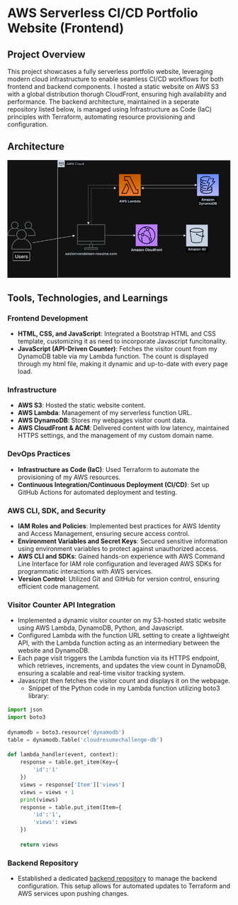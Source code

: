 # AWS Serverless CI/CD Portfolio Website (Frontend)

## Project Overview

This project showcases a fully serverless portfolio website, leveraging modern cloud infrastructure to enable seamless CI/CD workflows for both frontend and backend components. I hosted a static website on AWS S3 with a global distribution thorugh CloudFront, ensuring high availability and performance. The backend architecture, maintained in a seperate repository listed below, is managed using Infrastructure as Code (IaC) principles with Terraform, automating resource provisioning and configuration.

## Architecture

![Architecture Diagram](src/assets/AWScloudresume.png)

## Tools, Technologies, and Learnings

### Frontend Development
* **HTML, CSS, and JavaScript**: Integrated a Bootstrap HTML and CSS template, customizing it as need to incorporate Javascript funcitonality.
* **JavaScript (API-Driven Counter)**: Fetches the visitor count from my DynamoDB table via my Lambda function. The count is displayed through my html file, making it dynamic and up-to-date with every page load.

### Infrastructure
* **AWS S3**: Hosted the static website content.
* **AWS Lambda**: Management of my serverless function URL.
* **AWS DynamoDB**: Stores my webpages visitor count data.
* **AWS CloudFront & ACM**: Delivered content with low latency, maintained HTTPS settings, and the management of my custom domain name.

### DevOps Practices
* **Infrastructure as Code (IaC)**: Used Terraform to automate the provisioning of my AWS resources.
* **Continuous Integration/Continuous Deployment (CI/CD)**: Set up GitHub Actions for automated deployment and testing.

### AWS CLI, SDK, and Security
* **IAM Roles and Policies**: Implemented best practices for AWS Identity and Access Management, ensuring secure access control.
* **Environment Variables and Secret Keys**: Secured sensitive information using environment variables to protect against unauthorized access.
* **AWS CLI and SDKs**: Gained hands-on experience with AWS Command Line Interface for IAM role configuration and leveraged AWS SDKs for programmatic interactions with AWS services.
* **Version Control**: Utilized Git and GitHub for version control, ensuring efficient code management.


### Visitor Counter API Integration
* Implemented a dynamic visitor counter on my S3-hosted static website using AWS Lambda, DynamoDB, Python, and Javascript.
* Configured Lambda with the function URL setting to create a lightweight API, with the Lambda function acting as an intermediary between the website and DynamoDB.
* Each page visit triggers the Lambda function via its HTTPS endpoint, which retrieves, increments, and updates the view count in DynamoDB, ensuring a scalable and real-time visitor tracking system.
* Javascript then fetches the visitor count and displays it on the webpage.
  - Snippet of the Python code in my Lambda function utilizing boto3 library:

```python
import json
import boto3

dynamodb = boto3.resource('dynamodb')
table = dynamodb.Table('cloudresumechallenge-db')

def lambda_handler(event, context):
    response = table.get_item(Key={
        'id':'1'
    })
    views = response['Item']['views']
    views = views + 1
    print(views)
    response = table.put_item(Item={
        'id':'1',
        'views': views
    })
    
    return views
```

### Backend Repository
* Established a dedicated [backend repository](https://github.com/saxtonvandalsen/backend-iac-cloudresume) to manage the backend configuration. This setup allows for automated updates to Terraform and AWS services upon pushing changes.
